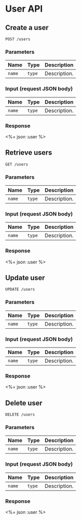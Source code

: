 # User API

## Create a user

    POST /users

### Parameters

Name | Type | Description
-----|------|--------------
`name`|`type` | Description.

### Input (request JSON body)

Name | Type | Description
-----|------|--------------
`name`|`type` | Description.

### Response

<%= json :user %>

## Retrieve users

    GET /users

### Parameters

Name | Type | Description
-----|------|--------------
`name`|`type` | Description.

### Input (request JSON body)

Name | Type | Description
-----|------|--------------
`name`|`type` | Description.

### Response

<%= json :user %>

## Update user

    UPDATE /users

### Parameters

Name | Type | Description
-----|------|--------------
`name`|`type` | Description.

### Input (request JSON body)

Name | Type | Description
-----|------|--------------
`name`|`type` | Description.

### Response

<%= json :user %>

## Delete user

    DELETE /users

### Parameters

Name | Type | Description
-----|------|--------------
`name`|`type` | Description.

### Input (request JSON body)

Name | Type | Description
-----|------|--------------
`name`|`type` | Description.

### Response

<%= json :user %>
